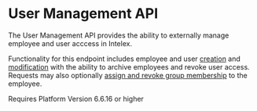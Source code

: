 # User Management API

The User Management API provides the ability to externally manage employee and user acccess in Intelex.

Functionality for this endpoint includes employee and user [creation](#add-data) and [modification](#modify-data) with the ability to archive employees and revoke user access. Requests may also optionally [assign and revoke group membership](#group-membership) to the employee.

Requires Platform Version 6.6.16 or higher